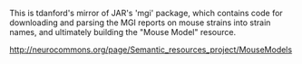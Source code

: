 
This is tdanford's mirror of JAR's 'mgi' package, which contains code for downloading and parsing the MGI reports on mouse strains into strain names, and ultimately building the "Mouse Model" resource.

http://neurocommons.org/page/Semantic_resources_project/MouseModels
